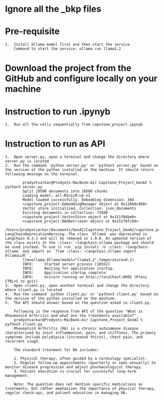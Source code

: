 # Ignore all the _bkp files
# Pre-requisite
    1.  Install Ollama model first and then start the service
        Command to start the service: ollama run llama3.2

# Download the project from the GitHub and configure locally on your machine 

# Instruction to run .ipynyb
    1.  Run all the cells sequentially from capstone_project.ipynyb

# Instruction to run as API
    1.  Open server.py, open a terminal and change the directory where server.py is located
    2.  Run the command 'python server.py' or 'python3 server.py' based on the version of the python installed on the machine. It should return following message on the terminal.
    
            prodyotsarkar@Prodyots-MacBook-Air Capstone_Project_GenAI % python3 server.py        
            Split 10500 documents into 10500 chunks
            Loading model: all-MiniLM-L6-v2
            Model loaded successfully. Embedding dimension: 384
            <capstone_project.EmbeddingManager object at 0x110b8c980>
            Vector store initialized. Collection: json_documents
            Existing documents in collection: 73500
            <capstone_project.VectorStore object at 0x151f8dbe0>
            <capstone_project.RAGRetriever object at 0x151f8fcb0>
            /Users/prodyotsarkar/Documents/GenAI/Capstone_Project_GenAI/capstone_project.py:313: LangChainDeprecationWarning: The class `Ollama` was deprecated in LangChain 0.3.1 and will be removed in 1.0.0. An updated version of the class exists in the :class:`~langchain-ollama package and should be used instead. To use it run `pip install -U :class:`~langchain-ollama` and import as `from :class:`~langchain_ollama import OllamaLLM``.
            llm=ollama.Ollama(model="llama3.2",temperature=0.1)
            INFO:     Started server process [18552]
            INFO:     Waiting for application startup.
            INFO:     Application startup complete.
            INFO:     Uvicorn running on http://localhost:8005 (Press CTRL+C to quit)
    3.  Open client.py, open another terminal and change the directory where client.py is located
    4.  Run the command 'python client.py' or 'python3 client.py' based on the version of the python installed on the machine.
    5.  The API should answer based on the question asked in client.py.

        Following is the response from API of the question "What is Rheumatoid Arthritis and what are the treatments available?".
        prodyotsarkar@Prodyots-MacBook-Air Capstone_Project_GenAI % python3 client.py               
        Rheumatoid Arthritis (RA) is a chronic autoimmune disease characterized by joint inflammation, pain, and stiffness. The primary symptoms include polydipsia (increased thirst), chest pain, and recurrent cough.

        The standard treatment for RA includes:

        1. Physical therapy, often guided by a Cardiology specialist.
        2. Regular follow-up appointments (quarterly or semi-annually) to monitor disease progression and adjust pharmacological therapy.
        3. Patient education is crucial for successful long-term management.

        Note: The question does not mention specific medications as treatments, but rather emphasizes the importance of physical therapy, regular check-ups, and patient education in managing RA.





